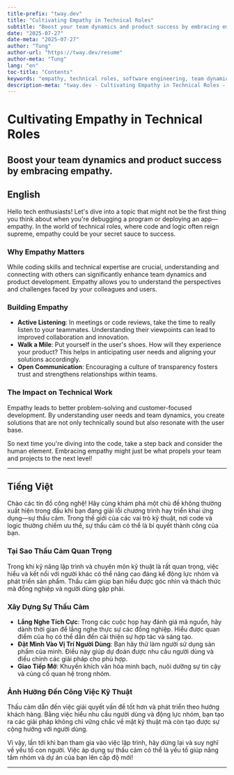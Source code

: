```yaml
---
title-prefix: "tway.dev"
title: "Cultivating Empathy in Technical Roles"
subtitle: "Boost your team dynamics and product success by embracing empathy."
date: "2025-07-27"
date-meta: "2025-07-27"
author: "Tung"
author-url: "https://tway.dev/resume"
author-meta: "Tung"
lang: "en"
toc-title: "Contents"
keywords: "empathy, technical roles, software engineering, team dynamics, product development"
description-meta: "tway.dev - Cultivating Empathy in Technical Roles - Boost your team dynamics and product success by embracing empathy."
---
```


# Cultivating Empathy in Technical Roles
## Boost your team dynamics and product success by embracing empathy.

## English
Hello tech enthusiasts! Let's dive into a topic that might not be the first thing you think about when you're debugging a program or deploying an app—empathy. In the world of technical roles, where code and logic often reign supreme, empathy could be your secret sauce to success.

### Why Empathy Matters

While coding skills and technical expertise are crucial, understanding and connecting with others can significantly enhance team dynamics and product development. Empathy allows you to understand the perspectives and challenges faced by your colleagues and users.

### Building Empathy

- **Active Listening**: In meetings or code reviews, take the time to really listen to your teammates. Understanding their viewpoints can lead to improved collaboration and innovation.
- **Walk a Mile**: Put yourself in the user's shoes. How will they experience your product? This helps in anticipating user needs and aligning your solutions accordingly.
- **Open Communication**: Encouraging a culture of transparency fosters trust and strengthens relationships within teams.

### The Impact on Technical Work

Empathy leads to better problem-solving and customer-focused development. By understanding user needs and team dynamics, you create solutions that are not only technically sound but also resonate with the user base.

So next time you're diving into the code, take a step back and consider the human element. Embracing empathy might just be what propels your team and projects to the next level!

---

## Tiếng Việt
Chào các tín đồ công nghệ! Hãy cùng khám phá một chủ đề không thường xuất hiện trong đầu khi bạn đang giải lỗi chương trình hay triển khai ứng dụng—sự thấu cảm. Trong thế giới của các vai trò kỹ thuật, nơi code và logic thường chiếm ưu thế, sự thấu cảm có thể là bí quyết thành công của bạn.

### Tại Sao Thấu Cảm Quan Trọng

Trong khi kỹ năng lập trình và chuyên môn kỹ thuật là rất quan trọng, việc hiểu và kết nối với người khác có thể nâng cao đáng kể động lực nhóm và phát triển sản phẩm. Thấu cảm giúp bạn hiểu được góc nhìn và thách thức mà đồng nghiệp và người dùng gặp phải.

### Xây Dựng Sự Thấu Cảm

- **Lắng Nghe Tích Cực**: Trong các cuộc họp hay đánh giá mã nguồn, hãy dành thời gian để lắng nghe thực sự các đồng nghiệp. Hiểu được quan điểm của họ có thể dẫn đến cải thiện sự hợp tác và sáng tạo.
- **Đặt Mình Vào Vị Trí Người Dùng**: Bạn hãy thử làm người sử dụng sản phẩm của mình. Điều này giúp dự đoán được nhu cầu người dùng và điều chỉnh các giải pháp cho phù hợp.
- **Giao Tiếp Mở**: Khuyến khích văn hóa minh bạch, nuôi dưỡng sự tin cậy và củng cố quan hệ trong nhóm.

### Ảnh Hưởng Đến Công Việc Kỹ Thuật

Thấu cảm dẫn đến việc giải quyết vấn đề tốt hơn và phát triển theo hướng khách hàng. Bằng việc hiểu nhu cầu người dùng và động lực nhóm, bạn tạo ra các giải pháp không chỉ vững chắc về mặt kỹ thuật mà còn tạo được sự cộng hưởng với người dùng.

Vì vậy, lần tới khi bạn tham gia vào việc lập trình, hãy dừng lại và suy nghĩ về yếu tố con người. Việc áp dụng sự thấu cảm có thể là yếu tố giúp nâng tầm nhóm và dự án của bạn lên cấp độ mới!

---